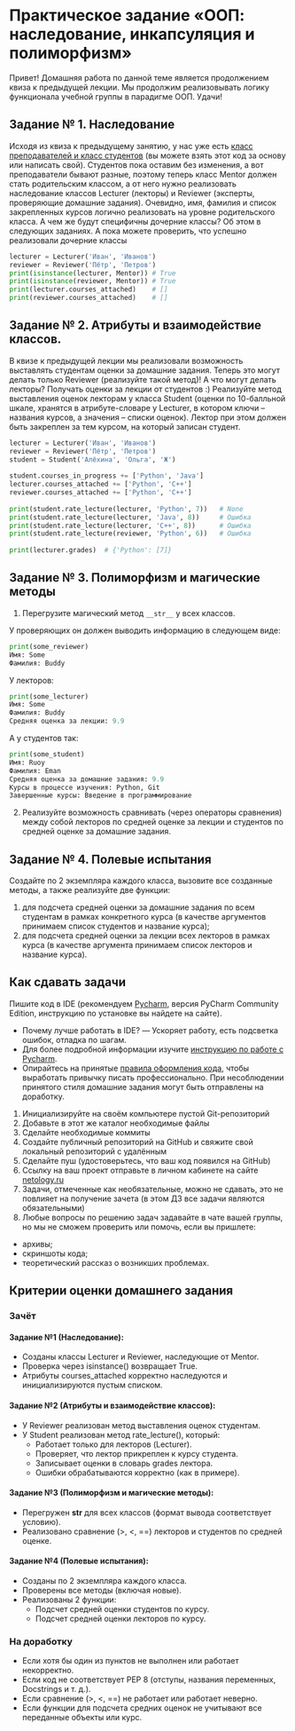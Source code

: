 # Практическое задание «ООП: наследование, инкапсуляция и полиморфизм»
​Привет! Домашняя работа по данной теме является продолжением квиза к предыдущей лекции. Мы продолжим реализовывать логику функционала учебной группы в парадигме ООП.
Удачи!
 
## Задание № 1. Наследование
Исходя из квиза к предыдущему занятию, у нас уже есть [класс преподавателей и класс студентов](https://github.com/netology-code/py-homeworks-basic/blob/new_oop/6.classes/students_and_mentor.py) (вы можете взять этот код за основу или написать свой). Студентов пока оставим без изменения, а вот преподаватели бывают разные, поэтому теперь класс Mentor должен стать родительским классом, а от него нужно реализовать наследование классов Lecturer (лекторы) и Reviewer (эксперты, проверяющие домашние задания). Очевидно, имя, фамилия и список закрепленных курсов логично реализовать на уровне родительского класса. А чем же будут специфичны дочерние классы? Об этом в следующих заданиях. А пока можете проверить, что успешно реализовали дочерние классы
```python
lecturer = Lecturer('Иван', 'Иванов')
reviewer = Reviewer('Пётр', 'Петров')
print(isinstance(lecturer, Mentor)) # True
print(isinstance(reviewer, Mentor)) # True
print(lecturer.courses_attached)    # []
print(reviewer.courses_attached)    # []
```
 
## Задание № 2. Атрибуты и взаимодействие классов.
В квизе к предыдущей лекции мы реализовали возможность выставлять студентам оценки за домашние задания. Теперь это могут делать только Reviewer (реализуйте такой метод)! А что могут делать лекторы? Получать оценки за лекции от студентов :) Реализуйте метод выставления оценок лекторам у класса Student (оценки по 10-балльной шкале, хранятся в атрибуте-словаре у Lecturer, в котором ключи – названия курсов, а значения – списки оценок). Лектор при этом должен быть закреплен за тем курсом, на который записан студент. 
```python
lecturer = Lecturer('Иван', 'Иванов')
reviewer = Reviewer('Пётр', 'Петров')
student = Student('Алёхина', 'Ольга', 'Ж')
 
student.courses_in_progress += ['Python', 'Java']
lecturer.courses_attached += ['Python', 'C++']
reviewer.courses_attached += ['Python', 'C++']
 
print(student.rate_lecture(lecturer, 'Python', 7))   # None
print(student.rate_lecture(lecturer, 'Java', 8))     # Ошибка
print(student.rate_lecture(lecturer, 'С++', 8))      # Ошибка
print(student.rate_lecture(reviewer, 'Python', 6))   # Ошибка
 
print(lecturer.grades)  # {'Python': [7]}  
```
 
## Задание № 3. Полиморфизм и магические методы
1. Перегрузите магический метод ```__str__``` у всех классов. 
 
У проверяющих он должен выводить информацию в следующем виде:
```python
print(some_reviewer)
Имя: Some
Фамилия: Buddy
```
 
У лекторов:
```python
print(some_lecturer)
Имя: Some
Фамилия: Buddy
Средняя оценка за лекции: 9.9
```
 
А у студентов так:
```python
print(some_student)
Имя: Ruoy
Фамилия: Eman
Средняя оценка за домашние задания: 9.9
Курсы в процессе изучения: Python, Git
Завершенные курсы: Введение в программирование
```
 
2. Реализуйте возможность сравнивать (через операторы сравнения) между собой лекторов по средней оценке за лекции и студентов по средней оценке за домашние задания.
 
## Задание № 4. Полевые испытания
Создайте по 2 экземпляра каждого класса, вызовите все созданные методы, а также реализуйте две функции:
1. для подсчета средней оценки за домашние задания по всем студентам в рамках конкретного курса (в качестве аргументов принимаем список студентов и название курса);
2. для подсчета средней оценки за лекции всех лекторов в рамках курса (в качестве аргумента принимаем список лекторов и название курса).
 
 
## Как сдавать задачи
Пишите код в IDE (рекомендуем [Pycharm]([https://www.jetbrains.com/ru-ru/pycharm/download/#section=windows]), версия PyCharm Community Edition, инструкцию по установке вы найдете на сайте).  
- Почему лучше работать в IDE? — Ускоряет работу, есть подсветка ошибок, отладка по шагам.  
- Для более подробной информации изучите [инструкцию по работе с Pycharm](https://github.com/netology-code/guides/blob/master/python/Pycharm.md).  
- Опирайтесь на принятые [правила оформления кода](https://github.com/netology-code/codestyle/tree/master/python), чтобы выработать привычку писать профессионально. При несоблюдении принятого стиля домашние задания могут быть отправлены на доработку. 
 
1. Инициализируйте на своём компьютере пустой Git-репозиторий
2. Добавьте в этот же каталог необходимые файлы
3. Сделайте необходимые коммиты
4. Создайте публичный репозиторий на GitHub и свяжите свой локальный репозиторий с удалённым
5. Сделайте пуш (удостоверьтесь, что ваш код появился на GitHub)
6. Ссылку на ваш проект отправьте в личном кабинете на сайте [netology.ru](http://netology.ru/)
7. Задачи, отмеченные как необязательные, можно не сдавать, это не повлияет на получение зачета (в этом ДЗ все задачи являются обязательными)
8. Любые вопросы по решению задач задавайте в чате вашей группы, но мы не сможем проверить или помочь, если вы пришлете:
* архивы;
* скриншоты кода;
* теоретический рассказ о возникших проблемах.

## Критерии оценки домашнего задания

### Зачёт
#### Задание №1 (Наследование):
- Созданы классы Lecturer и Reviewer, наследующие от Mentor.
- Проверка через isinstance() возвращает True.
- Атрибуты courses_attached корректно наследуются и инициализируются пустым списком.

#### Задание №2 (Атрибуты и взаимодействие классов):
- У Reviewer реализован метод выставления оценок студентам.
- У Student реализован метод rate_lecture(), который:
  - Работает только для лекторов (Lecturer).
  - Проверяет, что лектор прикреплен к курсу студента.
  - Записывает оценки в словарь grades лектора.
  - Ошибки обрабатываются корректно (как в примере).

#### Задание №3 (Полиморфизм и магические методы):
- Перегружен __str__ для всех классов (формат вывода соответствует условию).
- Реализовано сравнение (>, <, ==) лекторов и студентов по средней оценке.

#### Задание №4 (Полевые испытания):
- Созданы по 2 экземпляра каждого класса.
- Проверены все методы (включая новые).
- Реализованы 2 функции:
  - Подсчет средней оценки студентов по курсу.
  - Подсчет средней оценки лекторов по курсу.

### На доработку
- Если хотя бы один из пунктов не выполнен или работает некорректно.
- Если код не соответствует PEP 8 (отступы, названия переменных, Docstrings и т. д.).
- Если сравнение (>, <, ==) не работает или работает неверно.
- Если функции для подсчета средних оценок не учитывают все переданные объекты или курс.
